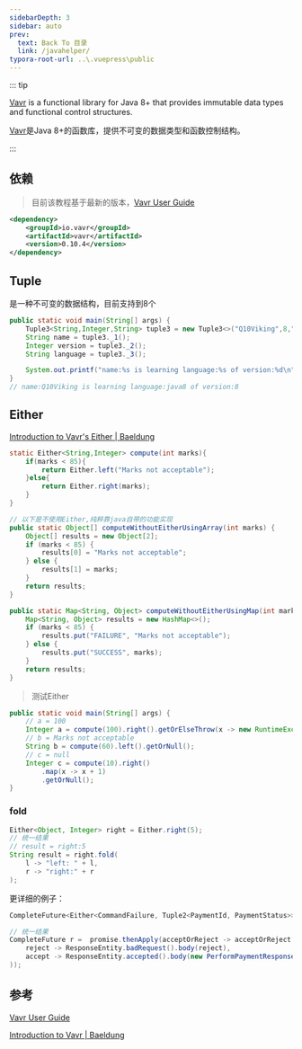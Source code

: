 ```yaml
---
sidebarDepth: 3
sidebar: auto
prev:
  text: Back To 目录
  link: /javahelper/
typora-root-url: ..\.vuepress\public
---
```






::: tip

[Vavr](https://www.vavr.io/) is a functional library for Java 8+ that provides immutable data types and functional control structures.

[Vavr](https://www.vavr.io/)是Java 8+的函数库，提供不可变的数据类型和函数控制结构。

:::

## 依赖

> 目前该教程基于最新的版本，[Vavr User Guide](https://docs.vavr.io/#_maven)

```xml
<dependency>
    <groupId>io.vavr</groupId>
    <artifactId>vavr</artifactId>
    <version>0.10.4</version>
</dependency>
```





## Tuple

是一种不可变的数据结构，目前支持到8个

```java
public static void main(String[] args) {
    Tuple3<String,Integer,String> tuple3 = new Tuple3<>("Q10Viking",8,"java8");
    String name = tuple3._1();
    Integer version = tuple3._2();
    String language = tuple3._3();

    System.out.printf("name:%s is learning language:%s of version:%d\n",name,language,version);
}
// name:Q10Viking is learning language:java8 of version:8
```



## Either

[Introduction to Vavr's Either | Baeldung](https://www.baeldung.com/vavr-either)

```java
static Either<String,Integer> compute(int marks){
    if(marks < 85){
        return Either.left("Marks not acceptable");
    }else{
        return Either.right(marks);
    }
}

// 以下是不使用Either,纯粹靠java自带的功能实现
public static Object[] computeWithoutEitherUsingArray(int marks) {
    Object[] results = new Object[2];
    if (marks < 85) {
        results[0] = "Marks not acceptable";
    } else {
        results[1] = marks;
    }
    return results;
}

public static Map<String, Object> computeWithoutEitherUsingMap(int marks) {
    Map<String, Object> results = new HashMap<>();
    if (marks < 85) {
        results.put("FAILURE", "Marks not acceptable");
    } else {
        results.put("SUCCESS", marks);
    }
    return results;
}
```



> 测试Either

```java
public static void main(String[] args) {
    // a = 100
    Integer a = compute(100).right().getOrElseThrow(x -> new RuntimeException(x));
    // b = Marks not acceptable
    String b = compute(60).left().getOrNull();
    // c = null
    Integer c = compute(10).right()
        .map(x -> x + 1)
        .getOrNull();
}
```



### fold

```java
Either<Object, Integer> right = Either.right(5);
// 统一结果
// result = right:5
String result = right.fold(
    l -> "left: " + l,
    r -> "right:" + r
);
```

更详细的例子：

```java
CompleteFuture<Either<CommandFailure, Tuple2<PaymentId, PaymentStatus>>> promise = //...返回一个CompleteFuture

// 统一结果
CompleteFuture r =  promise.thenApply(acceptOrReject -> acceptOrReject.fold(
    reject -> ResponseEntity.badRequest().body(reject),
    accept -> ResponseEntity.accepted().body(new PerformPaymentResponse(accept._1.id, accept._2.name()))
));
```



## 参考

[Vavr User Guide](https://docs.vavr.io/#_maven)

[Introduction to Vavr | Baeldung](https://www.baeldung.com/vavr)

